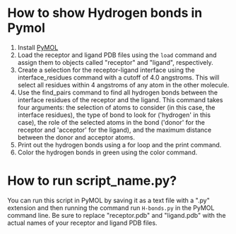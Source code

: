 # How to show Hydrogen bonds in Pymol

1. Install [PyMOL](https://pymol.org/2/)
2. Load the receptor and ligand PDB files using the `load` command and assign them to objects called "receptor" and "ligand", respectively.
3. Create a selection for the receptor-ligand interface using the interface_residues command with a cutoff of 4.0 angstroms. This will select all residues within 4 angstroms of any atom in the other molecule.
4. Use the find_pairs command to find all hydrogen bonds between the interface residues of the receptor and the ligand. This command takes four arguments: the selection of atoms to consider (in this case, the interface residues), the type of bond to look for ('hydrogen' in this case), the role of the selected atoms in the bond ('donor' for the receptor and 'acceptor' for the ligand), and the maximum distance between the donor and acceptor atoms. 
5. Print out the hydrogen bonds using a for loop and the print command. 
6. Color the hydrogen bonds in green using the color command. 



# How to run script_name.py?
You can run this script in PyMOL by saving it as a text file with a ".py" extension and then running the command run `H-bonds.py` in the PyMOL command line. Be sure to replace "receptor.pdb" and "ligand.pdb" with the actual names of your receptor and ligand PDB files.
 
